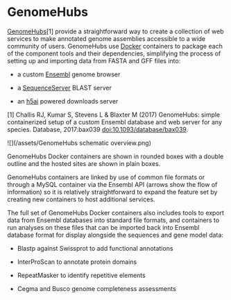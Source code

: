 # GenomeHubs

[GenomeHubs](http://genomehubs.org)[1] provide a straightforward way to create a collection of web services to make annotated genome assemblies accessible to a wide community of users. GenomeHubs use [Docker](https://www.docker.com/) containers to package each of the component tools and their dependencies, simplifying the process of setting up and importing data from FASTA and GFF files into:

* a custom [Ensembl](http://ensembl.org) genome browser

* a [SequenceServer](http://sequenceserver.com) BLAST server

* an [h5ai](https://larsjung.de/h5ai/) powered downloads server

[1] Challis RJ, Kumar S, Stevens L & Blaxter M (2017) GenomeHubs: simple containerized setup of a custom Ensembl database and web server for any species. Database, 2017:bax039 [doi:10.1093/database/bax039](https://doi.org/10.1093/database/bax039).

![](/assets/GenomeHubs schematic overview.png)

GenomeHubs Docker containers are shown in rounded boxes with a double outline and the hosted sites are shown in plain boxes. 

GenomeHubs containers are linked by use of common file formats or through a MySQL container via the Ensembl API (arrows show the flow of information) so it is relatively straightforward to expand the feature set by creating new containers to host additional services.

The full set of GenomeHubs Docker containers also includes tools to export data from Ensembl databases into standard file formats, and containers to run analyses on these files that can be imported back into Ensembl database format for display alongside the sequences and gene model data:

* Blastp against Swissprot to add functional annotations

* InterProScan to annotate protein domains

* RepeatMasker to identify repetitive elements

* Cegma and Busco genome completeness assessments



